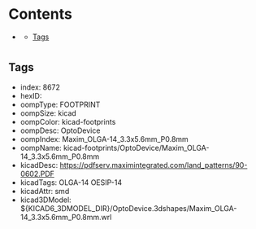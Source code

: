 



Contents
========

* [](#)
	* [Tags](#tags)

# 

## Tags

- index: 8672
- hexID: 
- oompType: FOOTPRINT
- oompSize: kicad
- oompColor: kicad-footprints
- oompDesc: OptoDevice
- oompIndex: Maxim_OLGA-14_3.3x5.6mm_P0.8mm
- oompName: kicad-footprints/OptoDevice/Maxim_OLGA-14_3.3x5.6mm_P0.8mm
- kicadDesc: https://pdfserv.maximintegrated.com/land_patterns/90-0602.PDF
- kicadTags: OLGA-14 OESIP-14
- kicadAttr: smd
- kicad3DModel: ${KICAD6_3DMODEL_DIR}/OptoDevice.3dshapes/Maxim_OLGA-14_3.3x5.6mm_P0.8mm.wrl

